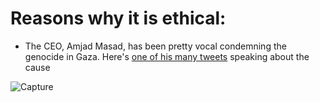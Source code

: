 # Reasons why it is ethical:

- The CEO, Amjad Masad, has been pretty vocal condemning the genocide in Gaza. Here's [one of his many tweets](https://twitter.com/amasad/status/1723557399703814545) speaking about the cause

![Capture](https://github.com/palestinereacts/ethical-tech/assets/158087203/950d2214-dc1b-49a7-bd5b-a807cdc22fab)
